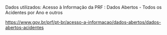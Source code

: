 Dados utilizados: Acesso à Informação da PRF : Dados Abertos - Todos os Acidentes por Ano e outros

https://www.gov.br/prf/pt-br/acesso-a-informacao/dados-abertos/dados-abertos-acidentes
